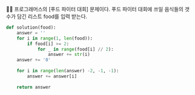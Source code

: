 🧑‍💻 프로그래머스의 [푸드 파이터 대회] 문제이다. 푸드 파이터 대회에 쓰일 음식들의 갯수가 담긴 리스트 food를 입력 받는다. 

```python
def solution(food):
    answer = ''
    for i in range(1, len(food)):
        if food[i] >= 2:
            for _ in range(food[i] // 2):
                answer += str(i)
    answer += '0'
    
    for i in range(len(answer) -2, -1, -1):
        answer += answer[i]
        
    return answer
```


